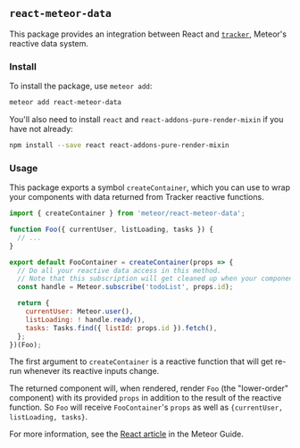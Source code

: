 ## `react-meteor-data`

This package provides an integration between React and [`tracker`](https://atmospherejs.com/meteor/tracker), Meteor's reactive data system.

### Install

To install the package, use `meteor add`:

```bash
meteor add react-meteor-data
```

You'll also need to install `react` and `react-addons-pure-render-mixin` if you have not already:

```bash
npm install --save react react-addons-pure-render-mixin
```

### Usage

This package exports a symbol `createContainer`, which you can use to wrap your components with data returned from Tracker reactive functions.

```js
import { createContainer } from 'meteor/react-meteor-data';

function Foo({ currentUser, listLoading, tasks }) {
  // ...
}

export default FooContainer = createContainer(props => {
  // Do all your reactive data access in this method.
  // Note that this subscription will get cleaned up when your component is unmounted
  const handle = Meteor.subscribe('todoList', props.id);

  return {
    currentUser: Meteor.user(),
    listLoading: ! handle.ready(),
    tasks: Tasks.find({ listId: props.id }).fetch(),
  };
})(Foo);
```
The first argument to `createContainer` is a reactive function that will get re-run whenever its reactive inputs change.

The returned component will, when rendered, render `Foo` (the "lower-order" component) with its provided `props` in addition to the result of the reactive function. So `Foo` will receive `FooContainer`'s `props` as well as `{currentUser, listLoading, tasks}`.

For more information, see the [React article](http://guide.meteor.com/react.html) in the Meteor Guide.
